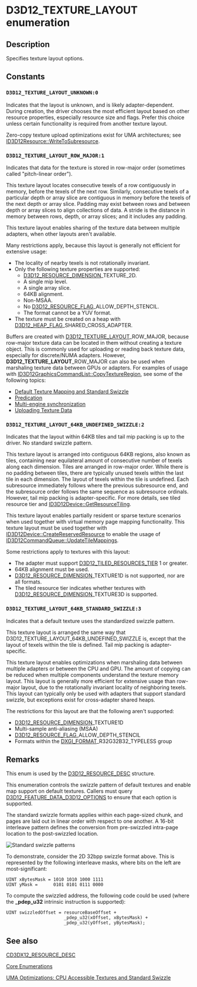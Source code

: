 # D3D12_TEXTURE_LAYOUT enumeration

## Description

Specifies texture layout options.

## Constants

### `D3D12_TEXTURE_LAYOUT_UNKNOWN:0`

Indicates that the layout is unknown, and is likely adapter-dependent.
During creation, the driver chooses the most efficient layout based on other resource properties, especially resource size and flags.
Prefer this choice unless certain functionality is required from another texture layout.

Zero-copy texture upload optimizations exist for UMA architectures; see [ID3D12Resource::WriteToSubresource](https://learn.microsoft.com/windows/win32/api/d3d12/nf-d3d12-id3d12resource-writetosubresource).

### `D3D12_TEXTURE_LAYOUT_ROW_MAJOR:1`

Indicates that data for the texture is stored in row-major order (sometimes called "pitch-linear order").

This texture layout locates consecutive texels of a row contiguously in memory, before the texels of the next row.
Similarly, consecutive texels of a particular depth or array slice are contiguous in memory before the texels of the next depth or array slice.
Padding may exist between rows and between depth or array slices to align collections of data.
A stride is the distance in memory between rows, depth, or array slices; and it includes any padding.

This texture layout enables sharing of the texture data between multiple adapters, when other layouts aren't available.

Many restrictions apply, because this layout is generally not efficient for extensive usage:

* The locality of nearby texels is not rotationally invariant.
* Only the following texture properties are supported:
  + [D3D12_RESOURCE_DIMENSION](https://learn.microsoft.com/windows/win32/api/d3d12/ne-d3d12-d3d12_resource_dimension)_TEXTURE_2D.
  + A single mip level.
  + A single array slice.
  + 64KB alignment.
  + Non-MSAA.
  + No [D3D12_RESOURCE_FLAG](https://learn.microsoft.com/windows/win32/api/d3d12/ne-d3d12-d3d12_resource_flags)_ALLOW_DEPTH_STENCIL.
  + The format cannot be a YUV format.
* The texture must be created on a heap with [D3D12_HEAP_FLAG](https://learn.microsoft.com/windows/win32/api/d3d12/ne-d3d12-d3d12_heap_flags)_SHARED_CROSS_ADAPTER.

Buffers are created with [D3D12_TEXTURE_LAYOUT](https://learn.microsoft.com/windows/win32/api/d3d12/ne-d3d12-d3d12_texture_layout)_ROW_MAJOR, because row-major texture data can be located in them without creating a texture object.
This is commonly used for uploading or reading back texture data, especially for discrete/NUMA adapters.
However, **D3D12_TEXTURE_LAYOUT**_ROW_MAJOR can also be used when marshaling texture data between GPUs or adapters.
For examples of usage with [ID3D12GraphicsCommandList::CopyTextureRegion](https://learn.microsoft.com/windows/win32/api/d3d12/nf-d3d12-id3d12graphicscommandlist-copytextureregion), see some of the following topics:

* [Default Texture Mapping and Standard Swizzle](https://learn.microsoft.com/windows/win32/direct3d12/default-texture-mapping)
* [Predication](https://learn.microsoft.com/windows/win32/direct3d12/predication)
* [Multi-engine synchronization](https://learn.microsoft.com/windows/win32/direct3d12/user-mode-heap-synchronization)
* [Uploading Texture Data](https://learn.microsoft.com/windows/win32/direct3d12/upload-and-readback-of-texture-data)

### `D3D12_TEXTURE_LAYOUT_64KB_UNDEFINED_SWIZZLE:2`

Indicates that the layout within 64KB tiles and tail mip packing is up to the driver.
No standard swizzle pattern.

This texture layout is arranged into contiguous 64KB regions, also known as tiles, containing near equilateral amount of consecutive number of texels along each dimension.
Tiles are arranged in row-major order.
While there is no padding between tiles, there are typically unused texels within the last tile in each dimension.
The layout of texels within the tile is undefined.
Each subresource immediately follows where the previous subresource end, and the subresource order follows the same sequence as subresource ordinals.
However, tail mip packing is adapter-specific.
For more details, see tiled resource tier and [ID3D12Device::GetResourceTiling](https://learn.microsoft.com/windows/win32/api/d3d12/nf-d3d12-id3d12device-getresourcetiling).

This texture layout enables partially resident or sparse texture scenarios when used together with virtual memory page mapping functionality.
This texture layout must be used together with [ID3D12Device::CreateReservedResource](https://learn.microsoft.com/windows/win32/api/d3d12/nf-d3d12-id3d12device-createreservedresource) to enable the usage of [ID3D12CommandQueue::UpdateTileMappings](https://learn.microsoft.com/windows/win32/api/d3d12/nf-d3d12-id3d12commandqueue-updatetilemappings).

Some restrictions apply to textures with this layout:

* The adapter must support [D3D12_TILED_RESOURCES_TIER](https://learn.microsoft.com/windows/win32/api/d3d12/ne-d3d12-d3d12_tiled_resources_tier) 1 or greater.
* 64KB alignment must be used.
* [D3D12_RESOURCE_DIMENSION](https://learn.microsoft.com/windows/win32/api/d3d12/ne-d3d12-d3d12_resource_dimension)_TEXTURE1D is not supported, nor are all formats.
* The tiled resource tier indicates whether textures with [D3D12_RESOURCE_DIMENSION](https://learn.microsoft.com/windows/win32/api/d3d12/ne-d3d12-d3d12_resource_dimension)_TEXTURE3D is supported.

### `D3D12_TEXTURE_LAYOUT_64KB_STANDARD_SWIZZLE:3`

Indicates that a default texture uses the standardized swizzle pattern.

This texture layout is arranged the same way that D3D12_TEXTURE_LAYOUT_64KB_UNDEFINED_SWIZZLE is, except that the layout of texels within the tile is defined. Tail mip packing is adapter-specific.

This texture layout enables optimizations when marshaling data between multiple adapters or between the CPU and GPU.
The amount of copying can be reduced when multiple components understand the texture memory layout.
This layout is generally more efficient for extensive usage than row-major layout, due to the rotationally invariant locality of neighboring texels.
This layout can typically only be used with adapters that support standard swizzle, but exceptions exist for cross-adapter shared heaps.

The restrictions for this layout are that the following aren't supported:

* [D3D12_RESOURCE_DIMENSION](https://learn.microsoft.com/windows/win32/api/d3d12/ne-d3d12-d3d12_resource_dimension)_TEXTURE1D
* Multi-sample anti-aliasing (MSAA)
* [D3D12_RESOURCE_FLAG](https://learn.microsoft.com/windows/win32/api/d3d12/ne-d3d12-d3d12_resource_flags)_ALLOW_DEPTH_STENCIL
* Formats within the [DXGI_FORMAT](https://learn.microsoft.com/windows/win32/api/dxgiformat/ne-dxgiformat-dxgi_format)_R32G32B32_TYPELESS group

## Remarks

This enum is used by the [D3D12_RESOURCE_DESC](https://learn.microsoft.com/windows/win32/api/d3d12/ns-d3d12-d3d12_resource_desc) structure.

This enumeration controls the swizzle pattern of default textures and enable map support on default textures.
Callers must query [D3D12_FEATURE_DATA_D3D12_OPTIONS](https://learn.microsoft.com/windows/win32/api/d3d12/ns-d3d12-d3d12_feature_data_d3d12_options) to ensure that each option is supported.

The standard swizzle formats applies within each page-sized chunk, and pages are laid out in linear order with respect to one another.
A 16-bit interleave pattern defines the conversion from pre-swizzled intra-page location to the post-swizzled location.

![Standard swizzle patterns](https://learn.microsoft.com/windows/win32/api/d3d12/images/d3d12_standardswizzle.png)

To demonstrate, consider the 2D 32bpp swizzle format above.
This is represented by the following interleave masks, where bits on the left are most-significant:

``` syntax
UINT xBytesMask = 1010 1010 1000 1111
UINT yMask =      0101 0101 0111 0000
```

To compute the swizzled address, the following code could be used (where the **_pdep_u32** intrinsic instruction is supported):

``` syntax
UINT swizzledOffset = resourceBaseOffset +
                      _pdep_u32(xOffset, xBytesMask) +
                      _pdep_u32(yOffset, yBytesMask);
```

## See also

[CD3DX12_RESOURCE_DESC](https://learn.microsoft.com/windows/win32/direct3d12/cd3dx12-resource-desc)

[Core Enumerations](https://learn.microsoft.com/windows/win32/direct3d12/direct3d-12-enumerations)

[UMA Optimizations: CPU Accessible Textures and Standard Swizzle](https://learn.microsoft.com/windows/win32/direct3d12/default-texture-mapping)
